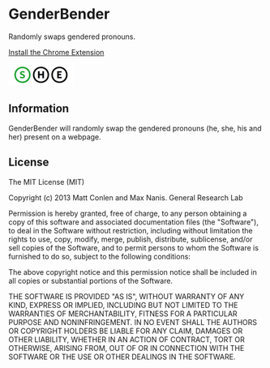 GenderBender  
===========

 Randomly swaps gendered pronouns.

[Install the Chrome Extension](https://chrome.google.com/webstore/detail/jaajfhcacaejhinlnleoaflddclcgnam)

![icon](./logo.png)

## Information

GenderBender will randomly swap the gendered pronouns (he, she, his and her) present on a webpage.


## License

The MIT License (MIT)

Copyright (c) 2013 Matt Conlen and Max Nanis. General Research Lab

Permission is hereby granted, free of charge, to any person obtaining a copy of
this software and associated documentation files (the "Software"), to deal in
the Software without restriction, including without limitation the rights to
use, copy, modify, merge, publish, distribute, sublicense, and/or sell copies of
the Software, and to permit persons to whom the Software is furnished to do so,
subject to the following conditions:

The above copyright notice and this permission notice shall be included in all
copies or substantial portions of the Software.

THE SOFTWARE IS PROVIDED "AS IS", WITHOUT WARRANTY OF ANY KIND, EXPRESS OR
IMPLIED, INCLUDING BUT NOT LIMITED TO THE WARRANTIES OF MERCHANTABILITY, FITNESS
FOR A PARTICULAR PURPOSE AND NONINFRINGEMENT. IN NO EVENT SHALL THE AUTHORS OR
COPYRIGHT HOLDERS BE LIABLE FOR ANY CLAIM, DAMAGES OR OTHER LIABILITY, WHETHER
IN AN ACTION OF CONTRACT, TORT OR OTHERWISE, ARISING FROM, OUT OF OR IN
CONNECTION WITH THE SOFTWARE OR THE USE OR OTHER DEALINGS IN THE SOFTWARE.
